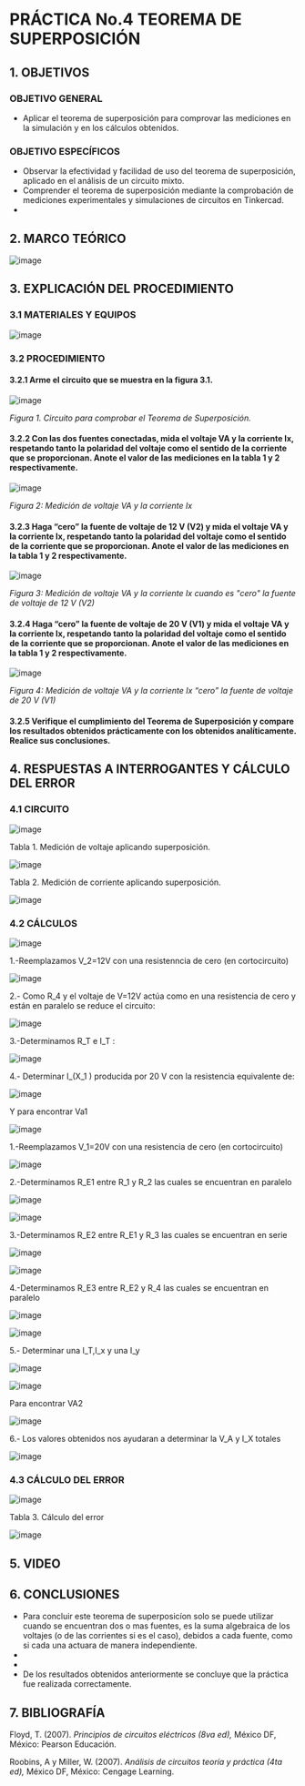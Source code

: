 # PRÁCTICA No.4 TEOREMA DE SUPERPOSICIÓN
## 1. OBJETIVOS
### OBJETIVO GENERAL
- Aplicar el teorema de superposición para comprovar las mediciones en la simulación y en los cálculos obtenidos.
### OBJETIVO ESPECÍFICOS
- Observar la efectividad y facilidad de uso del teorema de superposición, aplicado en el análisis de un circuito mixto.
- Comprender el teorema de superposición mediante la comprobación de mediciones experimentales y simulaciones de circuitos en Tinkercad.
- 
## 2. MARCO TEÓRICO

![image](https://user-images.githubusercontent.com/84431598/125533526-b476c643-3a4a-4a5d-950b-5636dce15984.png)

## 3. EXPLICACIÓN  DEL PROCEDIMIENTO
### 3.1 MATERIALES Y EQUIPOS

![image](https://user-images.githubusercontent.com/84431598/125513157-8a2612cc-f075-4cc8-b092-30a968eb07d5.png)

### 3.2 PROCEDIMIENTO
#### 3.2.1 Arme el circuito que se muestra en la figura 3.1.

![image](https://user-images.githubusercontent.com/84425276/125726840-d45993f8-b2fe-480d-9bfc-a53a183d380b.png)

   *Figura 1. Circuito para comprobar el Teorema de Superposición.*

#### 3.2.2 Con las dos fuentes conectadas, mida el voltaje VA y la corriente Ix, respetando tanto la polaridad del voltaje como el sentido de la corriente que se proporcionan. Anote el valor de las mediciones en la tabla 1 y 2 respectivamente.

![image](https://user-images.githubusercontent.com/84425276/125870436-66ad606d-13df-4a0a-b440-3d9de7420d80.png)

  *Figura 2: Medición de voltaje VA y la corriente Ix*
  
#### 3.2.3 Haga “cero” la fuente de voltaje de 12 V (V2) y mida el voltaje VA y la corriente Ix, respetando tanto la polaridad del voltaje como el sentido de la corriente que se proporcionan. Anote el valor de las mediciones en la tabla 1 y 2 respectivamente.

![image](https://user-images.githubusercontent.com/84425276/125870462-70a76c79-6e5b-49a3-a6bc-bf9b64de1973.png)

  *Figura 3: Medición de voltaje VA y la corriente Ix cuando es "cero" la fuente de voltaje de 12 V (V2)*

#### 3.2.4 Haga “cero” la fuente de voltaje de 20 V (V1) y mida el voltaje VA y la corriente Ix, respetando tanto la polaridad del voltaje como el sentido de la corriente que se proporcionan. Anote el valor de las mediciones en la tabla 1 y 2 respectivamente.

![image](https://user-images.githubusercontent.com/84425276/125870532-6bbbd84d-6468-4609-98de-58197367392a.png)

*Figura 4: Medición de voltaje VA y la corriente Ix “cero” la fuente de voltaje de 20 V (V1)*

#### 3.2.5 Verifique el cumplimiento del Teorema de Superposición y compare los resultados obtenidos prácticamente con los obtenidos analíticamente. Realice sus conclusiones.

## 4. RESPUESTAS A INTERROGANTES Y CÁLCULO DEL ERROR
### 4.1 CIRCUITO

![image](https://user-images.githubusercontent.com/84425276/125870891-95cd40ac-c846-4d8d-9cdd-859fdae52916.png)

Tabla 1. Medición de voltaje aplicando superposición.

![image](https://user-images.githubusercontent.com/84425276/125882311-27f9a1b2-8302-449b-8f18-acb2fcde4c72.png)

Tabla 2. Medición de corriente aplicando superposición.

![image](https://user-images.githubusercontent.com/84425276/125882334-8a69c709-1d1f-4ee8-81ec-8d6913e5c639.png)

### 4.2 CÁLCULOS

![image](https://user-images.githubusercontent.com/84431598/125889176-ed04bd32-ff49-4578-80c1-5cf64d422836.png)

1.-Reemplazamos V_2=12V con una resistenncia de cero (en cortocircuito)

![image](https://user-images.githubusercontent.com/84431598/125889293-3491685f-3869-4d49-b914-ce376a3fa087.png)

2.- Como R_4  y el voltaje de V=12V actúa como en una resistencia de cero y están en paralelo se reduce el circuito:

![image](https://user-images.githubusercontent.com/84431598/125893425-9aa81776-75f5-49c3-9791-0630d141e546.png)

3.-Determinamos R_T  e I_T :

![image](https://user-images.githubusercontent.com/84431598/125893566-bd121662-6aef-42c8-988b-ff7e6e6de917.png)

4.- Determinar I_(X_1 ) producida por 20 V con la resistencia equivalente de:

![image](https://user-images.githubusercontent.com/84431598/125893726-ec6211d0-208c-4d48-9922-d0550fdeb9f1.png)

Y para encontrar Va1

![image](https://user-images.githubusercontent.com/84431598/125893800-eff74c19-302e-444f-a49e-a580439ddf94.png)

1.-Reemplazamos V_1=20V con una resistencia de cero (en cortocircuito)

![image](https://user-images.githubusercontent.com/84431598/125893943-8ab92bae-f006-4e3f-b918-99cd59c7dd6f.png)

2.-Determinamos R_E1 entre R_1 y R_2 las cuales se encuentran en paralelo

![image](https://user-images.githubusercontent.com/84431598/125893995-d2e74d8a-b697-4e7a-acc2-3160b4f9b7bf.png)

![image](https://user-images.githubusercontent.com/84431598/125894091-225509cd-c867-47a9-b212-b40107d7a906.png)

3.-Determinamos R_E2 entre R_E1 y R_3 las cuales se encuentran en serie

![image](https://user-images.githubusercontent.com/84431598/125894303-b7d71c0d-4b87-4966-84f0-82e0eddc0e78.png)

![image](https://user-images.githubusercontent.com/84431598/125894329-b5e4bd39-331b-4552-9bb5-6597664f4f9f.png)

4.-Determinamos R_E3 entre R_E2 y R_4 las cuales se encuentran en paralelo

![image](https://user-images.githubusercontent.com/84431598/125894456-380ffc69-20aa-46f6-b6ea-4fc36d7d8133.png)

![image](https://user-images.githubusercontent.com/84431598/125894549-b1735dc5-df85-41a6-b578-c41aaf49769c.png)

5.- Determinar una I_T,I_x  y una I_y

![image](https://user-images.githubusercontent.com/84431598/125894623-7569964d-6438-4a43-9a2d-f1d88ae752ca.png)

![image](https://user-images.githubusercontent.com/84431598/125894738-2cc7886e-2592-431a-b583-df026e746f79.png)

Para encontrar VA2

![image](https://user-images.githubusercontent.com/84431598/125895008-2522ffab-387d-4267-83d7-84967518f81d.png)

6.- Los valores obtenidos nos ayudaran a determinar la V_A y I_X totales

![image](https://user-images.githubusercontent.com/84431598/125895059-a118b092-0fd7-4035-ae5f-5e7c4efad177.png)

### 4.3 CÁLCULO DEL ERROR

![image](https://user-images.githubusercontent.com/84425276/125882484-e563a193-0f2c-406e-bbf5-64454349a3ed.png)

Tabla 3. Cálculo del error

![image](https://user-images.githubusercontent.com/84425276/125882464-f277f3ad-e9b6-4496-ab91-6b53dc900540.png)

## 5. VIDEO

## 6. CONCLUSIONES
- Para concluir este teorema de superposicíon solo se puede utilizar cuando se encuentran dos o mas fuentes, es la suma algebraica de los voltajes (o de las corrientes si es el caso), debidos a cada fuente, como si cada una actuara de manera independiente.
-
-
- De los resultados obtenidos anteriormente se concluye que la práctica fue realizada correctamente.
## 7. BIBLIOGRAFÍA
Floyd, T. (2007). *Principios de circuitos eléctricos (8va ed),* México DF, México: Pearson Educación.

Roobins, A y Miller, W. (2007). *Análisis de circuitos teoría y práctica (4ta ed),* México DF, México: Cengage Learning.
